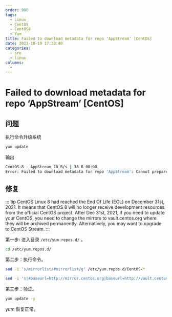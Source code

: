 ```yaml
---
order: 900
tags:
  - Linux
  - CentOS
  - CentOS8
  - Yum
title: Failed to download metadata for repo ‘AppStream’ [CentOS]
date: 2023-10-19 17:30:40
categories:
  - sre
  - linux
columns:
  -
---
```


# Failed to download metadata for repo ‘AppStream’ [CentOS]

## 问题

执行命令升级系统

```bash
yum update
```

输出

```bash
CentOS-8 - AppStream 70 B/s | 38 B 00:00
Error: Failed to download metadata for repo 'AppStream': Cannot prepare internal mirrorlist: No URLs in mirrorlist
```

## 修复

::: tip
CentOS Linux 8 had reached the End Of Life (EOL) on December 31st, 2021. It means that CentOS 8 will no longer receive development resources from the official CentOS project. After Dec 31st, 2021, if you need to update your CentOS, you need to change the mirrors to vault.centos.org where they will be archived permanently. Alternatively, you may want to upgrade to CentOS Stream.
:::

第一步: 进入目录 `/etc/yum.repos.d/` 。

```bash
cd /etc/yum.repos.d/
```

第二步：执行命令。

```bash
sed -i 's/mirrorlist/#mirrorlist/g' /etc/yum.repos.d/CentOS-*

sed -i 's|#baseurl=http://mirror.centos.org|baseurl=http://vault.centos.org|g' /etc/yum.repos.d/CentOS-*
```

第三步：验证。

```bash
yum update -y
```

yum 恢复正常。
